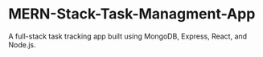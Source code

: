 # MERN-Stack-Task-Managment-App
A full-stack task tracking app built using MongoDB, Express, React, and Node.js.
